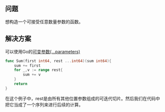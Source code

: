 ## 问题

想构造一个可接受任意数量参数的函数。


## 解决方案

可以使用Go的[可变参数(...parameters)](https://golang.org/ref/spec#Passing_arguments_to_..._parameters)


```go
func Sum(first int64, rest ...int64)(sum int64){
    sum += first
    for _,v := range rest{
        sum += v
    }
    return
}
```
在这个例子中，rest是由所有其他位置参数组成的可迭代切片。然后我们在代码中把它当成了一个序列来进行后续的计算。






